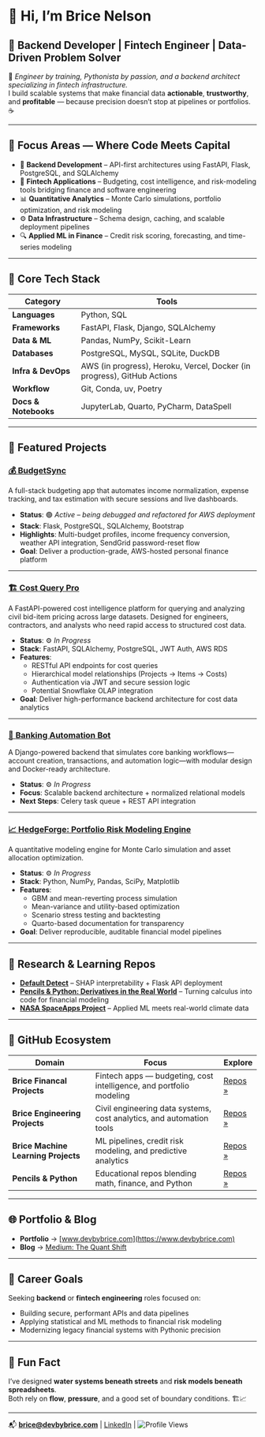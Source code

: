 # 👋 Hi, I’m Brice Nelson  

## 💼 Backend Developer | Fintech Engineer | Data-Driven Problem Solver  

🧠 *Engineer by training, Pythonista by passion, and a backend architect specializing in fintech infrastructure.*  
I build scalable systems that make financial data **actionable**, **trustworthy**, and **profitable** — because precision doesn’t stop at pipelines or portfolios. ☕

---

## 🚀 Focus Areas — Where Code Meets Capital  

- 🏦 **Backend Development** – API-first architectures using FastAPI, Flask, PostgreSQL, and SQLAlchemy  
- 💸 **Fintech Applications** – Budgeting, cost intelligence, and risk-modeling tools bridging finance and software engineering  
- 📊 **Quantitative Analytics** – Monte Carlo simulations, portfolio optimization, and risk modeling  
- ⚙️ **Data Infrastructure** – Schema design, caching, and scalable deployment pipelines  
- 🔍 **Applied ML in Finance** – Credit risk scoring, forecasting, and time-series modeling  

---

## 🧰 Core Tech Stack  

| Category | Tools |
|-----------|-------|
| **Languages** | Python, SQL |
| **Frameworks** | FastAPI, Flask, Django, SQLAlchemy |
| **Data & ML** | Pandas, NumPy, Scikit-Learn |
| **Databases** | PostgreSQL, MySQL, SQLite, DuckDB |
| **Infra & DevOps** | AWS (in progress), Heroku, Vercel, Docker (in progress), GitHub Actions |
| **Workflow** | Git, Conda, uv, Poetry |
| **Docs & Notebooks** | JupyterLab, Quarto, PyCharm, DataSpell |

---

## 🧩 Featured Projects  

### [💰 **BudgetSync**](https://github.com/Brice-Financial-Projects/Financial-App)  
A full-stack budgeting app that automates income normalization, expense tracking, and tax estimation with secure sessions and live dashboards.  

- **Status**: 🟢 *Active – being debugged and refactored for AWS deployment*  
- **Stack**: Flask, PostgreSQL, SQLAlchemy, Bootstrap  
- **Highlights**: Multi-budget profiles, income frequency conversion, weather API integration, SendGrid password-reset flow  
- **Goal**: Deliver a production-grade, AWS-hosted personal finance platform  

---

### [🏗️ **Cost Query Pro**](https://github.com/Brice-Engineering-Projects/Cost-Query-Pro)  
A FastAPI-powered cost intelligence platform for querying and analyzing civil bid-item pricing across large datasets. Designed for engineers, contractors, and analysts who need rapid access to structured cost data.  

- **Status**: ⚙️ *In Progress*  
- **Stack**: FastAPI, SQLAlchemy, PostgreSQL, JWT Auth, AWS RDS  
- **Features**:  
  - RESTful API endpoints for cost queries  
  - Hierarchical model relationships (Projects → Items → Costs)  
  - Authentication via JWT and secure session logic  
  - Potential Snowflake OLAP integration  
- **Goal**: Deliver high-performance backend architecture for cost data analytics  

---

### [🏦 **Banking Automation Bot**](https://github.com/Brice-Financial-Projects/Banking-Automation-Bot)  
A Django-powered backend that simulates core banking workflows—account creation, transactions, and automation logic—with modular design and Docker-ready architecture.  

- **Status**: ⚙️ *In Progress*  
- **Focus**: Scalable backend architecture + normalized relational models  
- **Next Steps**: Celery task queue + REST API integration  

---

### [📈 **HedgeForge: Portfolio Risk Modeling Engine**](https://github.com/Brice-Financial-Projects/HedgeForge)  
A quantitative modeling engine for Monte Carlo simulation and asset allocation optimization.  

- **Status**: ⚙️ *In Progress*  
- **Stack**: Python, NumPy, Pandas, SciPy, Matplotlib  
- **Features**:  
  - GBM and mean-reverting process simulation  
  - Mean-variance and utility-based optimization  
  - Scenario stress testing and backtesting  
  - Quarto-based documentation for transparency  
- **Goal**: Deliver reproducible, auditable financial model pipelines  

---

## 🧠 Research & Learning Repos  

- **[Default Detect](https://github.com/Brice-Financial-Projects/Default-Detect)** – SHAP interpretability + Flask API deployment  
- **[Pencils & Python: Derivatives in the Real World](https://github.com/Pencils-and-Python/Pencils-Python-Derivatives)** – Turning calculus into code for financial modeling  
- **[NASA SpaceApps Project](https://github.com/Brice-Machine-Learning/nasa-spaceapps-2025-will-it-rain)** – Applied ML meets real-world climate data  

---

## 🧭 GitHub Ecosystem  

| Domain                              | Focus | Explore |
|-------------------------------------|--------|----------|
| **Brice Financal Projects**         | Fintech apps — budgeting, cost intelligence, and portfolio modeling | [Repos »](https://github.com/Brice-Financial-Projects) |
| **Brice Engineering Projects**      | Civil engineering data systems, cost analytics, and automation tools | [Repos »](https://github.com/Brice-Engineering-Projects) |
| **Brice Machine Learning Projects** | ML pipelines, credit risk modeling, and predictive analytics | [Repos »](https://github.com/Brice-Data-Science) |
| **Pencils & Python**                | Educational repos blending math, finance, and Python | [Repos »](https://github.com/Pencils-and-Python) |

---

## 🌐 Portfolio & Blog  

- **Portfolio** → [www.devbybrice.com](https://www.devbybrice.com)  
- **Blog** → [Medium: The Quant Shift](https://medium.com/@quantshift)

---

## 🎯 Career Goals  

Seeking **backend** or **fintech engineering** roles focused on:  
- Building secure, performant APIs and data pipelines  
- Applying statistical and ML methods to financial risk modeling  
- Modernizing legacy financial systems with Pythonic precision  

---

## 🤖 Fun Fact  

I’ve designed **water systems beneath streets** and **risk models beneath spreadsheets**.  
Both rely on **flow**, **pressure**, and a good set of boundary conditions. 🏗️📈  

---

📬 **brice@devbybrice.com** | [LinkedIn](https://www.linkedin.com/in/bricenelson/) | ![Profile Views](https://komarev.com/ghpvc/?username=bnelsonemail)

<!---
bnelsonemail/bnelsonemail is a ✨ special ✨ repository because its `README.md` (this file) appears on your GitHub profile.
You can click the Preview link to take a look at your changes.
--->
